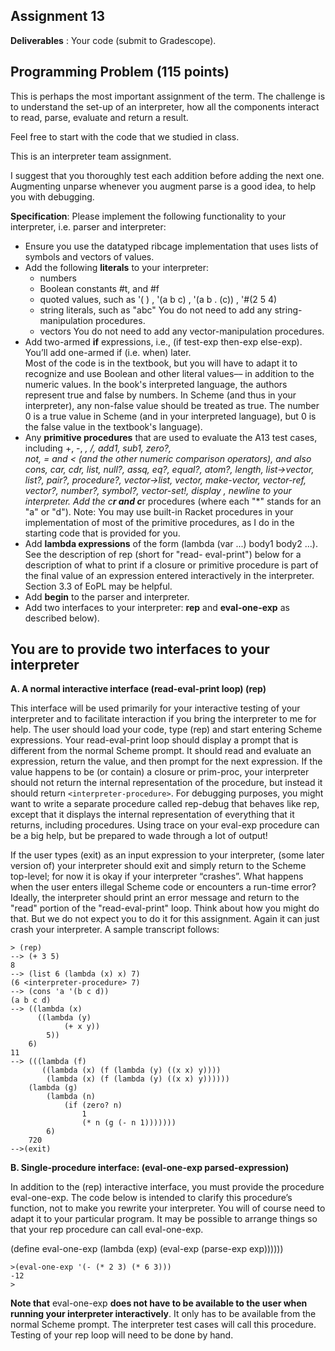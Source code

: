 ## Assignment 13

**Deliverables** : Your code (submit to Gradescope).  

## Programming Problem (115 points)

This is perhaps the most important assignment of the term. The challenge is to understand the set-up of an interpreter, 
how all the components interact to read, parse, evaluate and return a result.

Feel free to start with the code that we studied in class.

This is an interpreter team assignment.

I suggest that you thoroughly test each addition before adding the next one. Augmenting unparse whenever you augment parse 
 is a good idea, to help you with debugging.

**Specification**:  Please implement the following functionality to your interpreter, i.e. parser and interpreter:

- Ensure you use the datatyped ribcage implementation that uses lists of symbols and vectors of values.
- Add the following **literals** to your interpreter:
    - numbers
    - Boolean constants #t, and #f 
    - quoted values, such as '( ) ,  '(a b c) , '(a b . (c)) , '#(2 5 4)
    - string literals, such as "abc" You do not need to add any string-manipulation procedures.
    - vectors You do not need to add any vector-manipulation procedures.
- Add two-armed **if** expressions, i.e., (if test-exp then-exp else-exp).  You’ll add one-armed if (i.e. when) later.  
      Most of the 
      code is in the textbook, but you will have to adapt it to recognize and use Boolean and other literal values–– in 
      addition to the numeric values.  In the book's interpreted language, the authors represent true and false by 
      numbers. In Scheme (and thus in your interpreter), any non-false value should be treated as true.  The number 0 is a 
      true value in Scheme (and in your interpreted language), but 0 is the false value in the textbook's language). 	
- Any **primitive procedures** that are used to evaluate the A13 test cases, including  +, -, *, /, add1, sub1, zero?,  
      not, = and < (and the other numeric comparison operators), and also cons, car, cdr, list, null?, assq, eq?, equal?, 
      atom?, length,  list->vector, list?, pair?,  procedure?, vector->list, vector, make-vector, vector-ref, vector?, 
      number?, symbol?, vector-set!,  display , newline to your interpreter.   Add the c**r and c***r procedures (where 
      each "*" stands for an "a" or "d"). Note: You may use built-in Racket procedures in your implementation of most of 
      the primitive procedures, as I do in the starting code that is provided for you.
- Add **lambda expressions** of the form (lambda (var ...) body1 body2 ...). See the description of rep (short for "read- 
      eval-print") below for a description of what to print if a closure or primitive procedure is part of the final value 
      of an expression entered interactively in the interpreter.  Section 3.3 of EoPL may be helpful.
- Add **begin** to the parser and interpreter. 
- Add two  interfaces to your interpreter: **rep** and **eval-one-exp** as described below).

## You are to provide two interfaces to your interpreter

**A.   A normal interactive interface (read-eval-print loop)  (rep)**

This interface will be used primarily for your interactive testing of your interpreter and to facilitate interaction if you bring the interpreter to me for help.  The user should load your code, type 
    (rep)
and start entering Scheme expressions.  Your read-eval-print loop should display a prompt that is different from the normal Scheme prompt.  It should read and evaluate an expression, return the value, and then prompt for the next expression.  If the value happens to be (or contain) a closure or prim-proc, your interpreter should not return the internal representation of the procedure, but instead it should return `<interpreter-procedure>`.  For debugging purposes, you might want to write a separate procedure called rep-debug that behaves like rep, except that it displays the internal representation of everything that it returns, including procedures.  Using trace on your eval-exp procedure can be a big help, but be prepared to wade through a lot of output!  

If the user types (exit) as an input expression to your interpreter, (some later version of) your interpreter should exit and simply return to the Scheme top-level; for now it is okay if your interpreter “crashes”.  What happens when the user enters illegal Scheme code or encounters a run-time error?   Ideally, the interpreter should print an error message and return to the "read" portion of the "read-eval-print" loop.  Think about how you might do that.  But we do not expect you to do it for this assignment. Again it can just crash your interpreter.  A sample transcript follows:

    > (rep)
    --> (+ 3 5)
    8
    --> (list 6 (lambda (x) x) 7)
    (6 <interpreter-procedure> 7)
    --> (cons 'a '(b c d))
    (a b c d)
    --> ((lambda (x)
          ((lambda (y)
                (+ x y))
            5))
        6)
    11  
    --> (((lambda (f)
           ((lambda (x) (f (lambda (y) ((x x) y))))
            (lambda (x) (f (lambda (y) ((x x) y))))))
        (lambda (g)
            (lambda (n)
                (if (zero? n)
                    1
                    (* n (g (- n 1)))))))
            6)
        720
    -->(exit)

**B. Single-procedure interface:  (eval-one-exp parsed-expression)**

In addition to the (rep) interactive interface, you must provide the procedure eval-one-exp.  The code below is intended to clarify this procedure’s function, not to make you rewrite your interpreter.  You will of course need to adapt it to your particular program.  It may be possible to arrange things so that your rep procedure can call eval-one-exp.

(define eval-one-exp 
 	   (lambda (exp) (eval-exp (parse-exp exp))))))

    >(eval-one-exp '(- (* 2 3) (* 6 3)))
    -12
    >

**Note that** eval-one-exp **does not have to be available to the user when running your interpreter interactively**.  It only has to be available from the normal Scheme prompt.  The interpreter test cases will call this procedure.  Testing of your rep loop will need to be done by hand.
